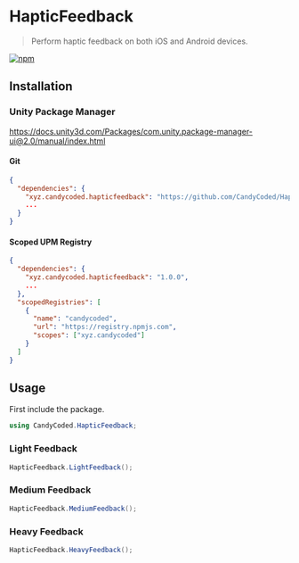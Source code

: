 # HapticFeedback

> Perform haptic feedback on both iOS and Android devices.

[![npm](https://img.shields.io/npm/v/xyz.candycoded.hapticfeedback)](https://www.npmjs.com/package/xyz.candycoded.hapticfeedback)

## Installation

### Unity Package Manager

<https://docs.unity3d.com/Packages/com.unity.package-manager-ui@2.0/manual/index.html>

#### Git

```json
{
  "dependencies": {
    "xyz.candycoded.hapticfeedback": "https://github.com/CandyCoded/HapticFeedback.git#v1.0.0",
    ...
  }
}
```

#### Scoped UPM Registry

```json
{
  "dependencies": {
    "xyz.candycoded.hapticfeedback": "1.0.0",
    ...
  },
  "scopedRegistries": [
    {
      "name": "candycoded",
      "url": "https://registry.npmjs.com",
      "scopes": ["xyz.candycoded"]
    }
  ]
}
```

## Usage

First include the package.

```csharp
using CandyCoded.HapticFeedback;
```

### Light Feedback

```csharp
HapticFeedback.LightFeedback();
```

### Medium Feedback

```csharp
HapticFeedback.MediumFeedback();
```

### Heavy Feedback

```csharp
HapticFeedback.HeavyFeedback();
```
